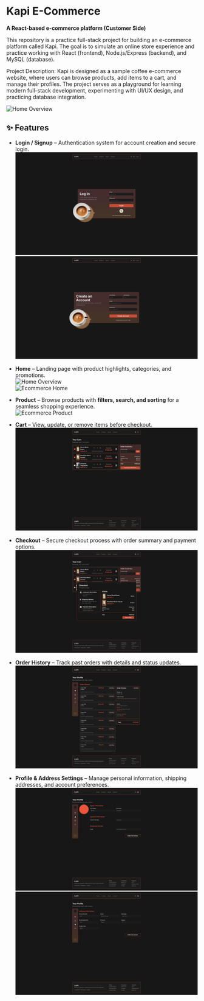 # Kapi E-Commerce

**A React-based e-commerce platform (Customer Side)**  

This repository is a practice full-stack project for building an e-commerce platform called Kapi.
The goal is to simulate an online store experience and practice working with React (frontend), Node.js/Express (backend), and MySQL (database).

Project Description:
Kapi is designed as a sample coffee e-commerce website, where users can browse products, add items to a cart, and manage their profiles.
The project serves as a playground for learning modern full-stack development, experimenting with UI/UX design, and practicing database integration.

![Home Overview](img/Home.png)  

## ✨ Features  

- **Login / Signup** – Authentication system for account creation and secure login.  
![Ecommerce Login](img/Login.png)  
![Ecommerce Signup](img/SignUp.png) 

- **Home** – Landing page with product highlights, categories, and promotions.  
![Home Overview](img/Home.png)  
![Ecommerce Home](img/Home2.png)  

- **Product** – Browse products with **filters, search, and sorting** for a seamless shopping experience.  
  ![Ecommerce Product](img/Product.png)  

- **Cart** – View, update, or remove items before checkout.  
![Ecommerce Cart](img/Cart.png)  

- **Checkout** – Secure checkout process with order summary and payment options.  
  ![Ecommerce Checkout](img/Checkout.png)  

- **Order History** – Track past orders with details and status updates.  
![Ecommerce OrderHistory](img/OrderHistory.png)  

- **Profile & Address Settings** – Manage personal information, shipping addresses, and account preferences.  
![Ecommerce Profile](img/ProfileSetting.png)  
![Ecommerce Address](img/AddressSetting.png)  
